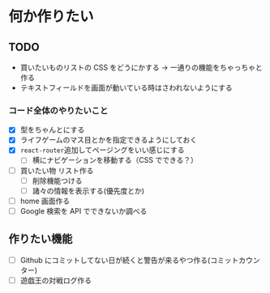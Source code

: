 # 何か作りたい

## TODO

- 買いたいものリストの CSS をどうにかする → 一通りの機能をちゃっちゃと作る
- テキストフィールドを画面が動いている時はさわれないようにする

### コード全体のやりたいこと

- [x] 型をちゃんとにする
- [x] ライフゲームのマス目とかを指定できるようにしておく
- [x] `react-router`追加してページングをいい感じにする
  - [ ] 横にナビゲーションを移動する（CSS でできる？）
- [ ] 買いたい物 リスト作る
  - [ ] 削除機能つける
  - [ ] 諸々の情報を表示する(優先度とか)
- [ ] home 画面作る
- [ ] Google 検索を API でできないか調べる

## 作りたい機能

- [ ] Github にコミットしてない日が続くと警告が来るやつ作る(コミットカウンター)
- [ ] 遊戯王の対戦ログ作る
